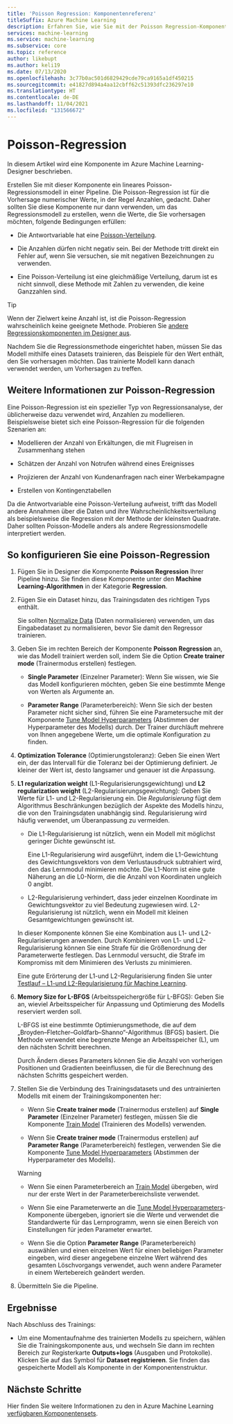 ```yaml
---
title: 'Poisson Regression: Komponentenreferenz'
titleSuffix: Azure Machine Learning
description: Erfahren Sie, wie Sie mit der Poisson Regression-Komponente im Azure Machine Learning-Designer ein Poisson-Regressionsmodell erstellen.
services: machine-learning
ms.service: machine-learning
ms.subservice: core
ms.topic: reference
author: likebupt
ms.author: keli19
ms.date: 07/13/2020
ms.openlocfilehash: 3c77b0ac501d6829429cde79ca9165a1df450215
ms.sourcegitcommit: e41827d894a4aa12cbff62c51393dfc236297e10
ms.translationtype: HT
ms.contentlocale: de-DE
ms.lasthandoff: 11/04/2021
ms.locfileid: "131566672"
---
```

# <a name="poisson-regression"></a>Poisson-Regression

In diesem Artikel wird eine Komponente im Azure Machine Learning-Designer beschrieben.

Erstellen Sie mit dieser Komponente ein lineares Poisson-Regressionsmodell in einer Pipeline. Die Poisson-Regression ist für die Vorhersage numerischer Werte, in der Regel Anzahlen, gedacht. Daher sollten Sie diese Komponente nur dann verwenden, um das Regressionsmodell zu erstellen, wenn die Werte, die Sie vorhersagen möchten, folgende Bedingungen erfüllen:

- Die Antwortvariable hat eine [Poisson-Verteilung](https://en.wikipedia.org/wiki/Poisson_distribution).  

- Die Anzahlen dürfen nicht negativ sein. Bei der Methode tritt direkt ein Fehler auf, wenn Sie versuchen, sie mit negativen Bezeichnungen zu verwenden.

- Eine Poisson-Verteilung ist eine gleichmäßige Verteilung, darum ist es nicht sinnvoll, diese Methode mit Zahlen zu verwenden, die keine Ganzzahlen sind.

> [!TIP]
> Wenn der Zielwert keine Anzahl ist, ist die Poisson-Regression wahrscheinlich keine geeignete Methode. Probieren Sie [andere Regressionskomponenten im Designer aus](./component-reference.md#machine-learning-algorithms). 

Nachdem Sie die Regressionsmethode eingerichtet haben, müssen Sie das Modell mithilfe eines Datasets trainieren, das Beispiele für den Wert enthält, den Sie vorhersagen möchten. Das trainierte Modell kann danach verwendet werden, um Vorhersagen zu treffen.

## <a name="more-about-poisson-regression"></a>Weitere Informationen zur Poisson-Regression

Eine Poisson-Regression ist ein spezieller Typ von Regressionsanalyse, der üblicherweise dazu verwendet wird, Anzahlen zu modellieren. Beispielsweise bietet sich eine Poisson-Regression für die folgenden Szenarien an:

- Modellieren der Anzahl von Erkältungen, die mit Flugreisen in Zusammenhang stehen

- Schätzen der Anzahl von Notrufen während eines Ereignisses

- Projizieren der Anzahl von Kundenanfragen nach einer Werbekampagne

- Erstellen von Kontingenztabellen

Da die Antwortvariable eine Poisson-Verteilung aufweist, trifft das Modell andere Annahmen über die Daten und ihre Wahrscheinlichkeitsverteilung als beispielsweise die Regression mit der Methode der kleinsten Quadrate. Daher sollten Poisson-Modelle anders als andere Regressionsmodelle interpretiert werden.

## <a name="how-to-configure-poisson-regression"></a>So konfigurieren Sie eine Poisson-Regression

1. Fügen Sie in Designer die Komponente **Poisson Regression** Ihrer Pipeline hinzu. Sie finden diese Komponente unter den **Machine Learning-Algorithmen** in der Kategorie **Regression**.

2. Fügen Sie ein Dataset hinzu, das Trainingsdaten des richtigen Typs enthält. 

    Sie sollten [Normalize Data](normalize-data.md) (Daten normalisieren) verwenden, um das Eingabedataset zu normalisieren, bevor Sie damit den Regressor trainieren.

3. Geben Sie im rechten Bereich der Komponente **Poisson Regression** an, wie das Modell trainiert werden soll, indem Sie die Option **Create trainer mode** (Trainermodus erstellen) festlegen.  
  
    - **Single Parameter** (Einzelner Parameter): Wenn Sie wissen, wie Sie das Modell konfigurieren möchten, geben Sie eine bestimmte Menge von Werten als Argumente an.
  
    - **Parameter Range** (Parameterbereich): Wenn Sie sich der besten Parameter nicht sicher sind, führen Sie eine Parametersuche mit der Komponente [Tune Model Hyperparameters](tune-model-hyperparameters.md) (Abstimmen der Hyperparameter des Modells) durch. Der Trainer durchläuft mehrere von Ihnen angegebene Werte, um die optimale Konfiguration zu finden.
  
4. **Optimization Tolerance** (Optimierungstoleranz): Geben Sie einen Wert ein, der das Intervall für die Toleranz bei der Optimierung definiert. Je kleiner der Wert ist, desto langsamer und genauer ist die Anpassung.

5. **L1 regularization weight** (L1-Regularisierungsgewichtung) und **L2 regularization weight** (L2-Regularisierungsgewichtung): Geben Sie Werte für L1- und L2-Regularisierung ein. Die *Regularisierung* fügt dem Algorithmus Beschränkungen bezüglich der Aspekte des Modells hinzu, die von den Trainingsdaten unabhängig sind. Regularisierung wird häufig verwendet, um Überanpassung zu vermeiden. 

    - Die L1-Regularisierung ist nützlich, wenn ein Modell mit möglichst geringer Dichte gewünscht ist.

        Eine L1-Regularisierung wird ausgeführt, indem die L1-Gewichtung des Gewichtungsvektors von dem Verlustausdruck subtrahiert wird, den das Lernmodul minimieren möchte. Die L1-Norm ist eine gute Näherung an die L0-Norm, die die Anzahl von Koordinaten ungleich 0 angibt.

    - L2-Regularisierung verhindert, dass jeder einzelnen Koordinate im Gewichtungsvektor zu viel Bedeutung zugewiesen wird. L2-Regularisierung ist nützlich, wenn ein Modell mit kleinen Gesamtgewichtungen gewünscht ist.

    In dieser Komponente können Sie eine Kombination aus L1- und L2-Regularisierungen anwenden. Durch Kombinieren von L1- und L2-Regularisierung können Sie eine Strafe für die Größenordnung der Parameterwerte festlegen. Das Lernmodul versucht, die Strafe im Kompromiss mit dem Minimieren des Verlusts zu minimieren.

    Eine gute Erörterung der L1-und L2-Regularisierung finden Sie unter [Testlauf – L1-und L2-Regularisierung für Machine Learning](/archive/msdn-magazine/2015/february/test-run-l1-and-l2-regularization-for-machine-learning).

6. **Memory Size for L-BFGS** (Arbeitsspeichergröße für L-BFGS): Geben Sie an, wieviel Arbeitsspeicher für Anpassung und Optimierung des Modells reserviert werden soll.

     L-BFGS ist eine bestimmte Optimierungsmethode, die auf dem „Broyden–Fletcher–Goldfarb–Shanno“-Algorithmus (BFGS) basiert. Die Methode verwendet eine begrenzte Menge an Arbeitsspeicher (L), um den nächsten Schritt berechnen.

     Durch Ändern dieses Parameters können Sie die Anzahl von vorherigen Positionen und Gradienten beeinflussen, die für die Berechnung des nächsten Schritts gespeichert werden.

7. Stellen Sie die Verbindung des Trainingsdatasets und des untrainierten Modells mit einem der Trainingskomponenten her: 

    - Wenn Sie **Create trainer mode** (Trainermodus erstellen) auf **Single Parameter** (Einzelner Parameter) festlegen, müssen Sie die Komponente [Train Model](train-model.md) (Trainieren des Modells) verwenden.

    - Wenn Sie **Create trainer mode** (Trainermodus erstellen) auf **Parameter Range** (Parameterbereich) festlegen, verwenden Sie die Komponente [Tune Model Hyperparameters](tune-model-hyperparameters.md) (Abstimmen der Hyperparameter des Modells).

    > [!WARNING]
    > 
    > - Wenn Sie einen Parameterbereich an [Train Model](train-model.md) übergeben, wird nur der erste Wert in der Parameterbereichsliste verwendet.
    > 
    > - Wenn Sie eine Parameterwerte an die [Tune Model Hyperparameters](tune-model-hyperparameters.md)-Komponente übergeben, ignoriert sie die Werte und verwendet die Standardwerte für das Lernprogramm, wenn sie einen Bereich von Einstellungen für jeden Parameter erwartet.
    > 
    > - Wenn Sie die Option **Parameter Range** (Parameterbereich) auswählen und einen einzelnen Wert für einen beliebigen Parameter eingeben, wird dieser angegebene einzelne Wert während des gesamten Löschvorgangs verwendet, auch wenn andere Parameter in einem Wertebereich geändert werden.

8.  Übermitteln Sie die Pipeline.

## <a name="results"></a>Ergebnisse

Nach Abschluss des Trainings:

+ Um eine Momentaufnahme des trainierten Modells zu speichern, wählen Sie die Trainingskomponente aus, und wechseln Sie dann im rechten Bereich zur Registerkarte **Outputs+logs** (Ausgaben und Protokolle). Klicken Sie auf das Symbol für **Dataset registrieren**.  Sie finden das gespeicherte Modell als Komponente in der Komponentenstruktur. 

## <a name="next-steps"></a>Nächste Schritte

Hier finden Sie weitere Informationen zu den in Azure Machine Learning [verfügbaren Komponentensets](component-reference.md).